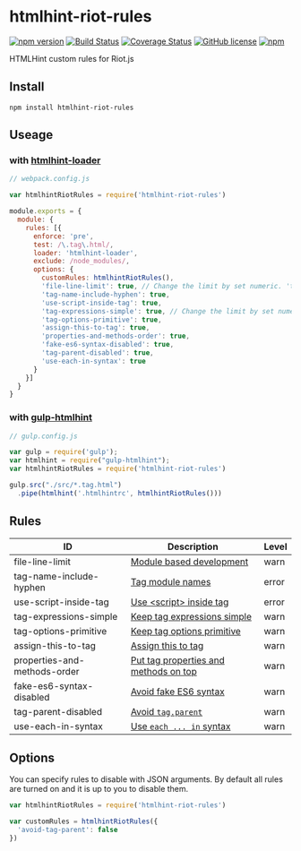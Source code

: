 # htmlhint-riot-rules

[![npm version](https://badge.fury.io/js/htmlhint-riot-rules.svg)](https://badge.fury.io/js/htmlhint-riot-rules)
[![Build Status](https://travis-ci.org/black-trooper/htmlhint-riot-rules.svg?branch=master)](https://travis-ci.org/black-trooper/htmlhint-riot-rules)
[![Coverage Status](https://coveralls.io/repos/github/black-trooper/htmlhint-riot-rules/badge.svg)](https://coveralls.io/github/black-trooper/htmlhint-riot-rules)
[![GitHub license](https://img.shields.io/github/license/black-trooper/htmlhint-riot-rules.svg)](https://github.com/black-trooper/htmlhint-riot-rules/blob/master/LICENSE)
[![npm](https://img.shields.io/npm/dm/htmlhint-riot-rules.svg)](https://www.npmtrends.com/htmlhint-riot-rules)

HTMLHint custom rules for Riot.js

## Install
```
npm install htmlhint-riot-rules
```

## Useage

### with [htmlhint-loader](https://github.com/htmlhint/htmlhint-loader)
```javascript
// webpack.config.js

var htmlhintRiotRules = require('htmlhint-riot-rules')

module.exports = {
  module: {
    rules: [{
      enforce: 'pre',
      test: /\.tag\.html/,
      loader: 'htmlhint-loader',
      exclude: /node_modules/,
      options: {
        customRules: htmlhintRiotRules(),
        'file-line-limit': true, // Change the limit by set numeric. 'true' meaning default size 100. 
        'tag-name-include-hyphen': true,
        'use-script-inside-tag': true,
        'tag-expressions-simple': true, // Change the limit by set numeric. 'true' meaning default size 10. 
        'tag-options-primitive': true,
        'assign-this-to-tag': true,
        'properties-and-methods-order': true,
        'fake-es6-syntax-disabled': true,
        'tag-parent-disabled': true,
        'use-each-in-syntax': true
      }
    }]
  }
}
```


### with [gulp-htmlhint](https://github.com/bezoerb/gulp-htmlhint)
```javascript
// gulp.config.js

var gulp = require('gulp');
var htmlhint = require("gulp-htmlhint");
var htmlhintRiotRules = require('htmlhint-riot-rules')

gulp.src("./src/*.tag.html")
  .pipe(htmlhint('.htmlhintrc', htmlhintRiotRules()))
```

## Rules
|ID|Description|Level|
|--|-----------|-----|
|file-line-limit|[Module based development](https://github.com/voorhoede/riotjs-style-guide#module-based-development)|warn|
|tag-name-include-hyphen|[Tag module names](https://github.com/voorhoede/riotjs-style-guide#tag-module-names)|error|
|use-script-inside-tag|[Use &lt;script&gt; inside tag](https://github.com/voorhoede/riotjs-style-guide#use-script-inside-tag)|error|
|tag-expressions-simple|[Keep tag expressions simple](https://github.com/voorhoede/riotjs-style-guide#keep-tag-expressions-simple)|warn|
|tag-options-primitive|[Keep tag options primitive](https://github.com/voorhoede/riotjs-style-guide#keep-tag-options-primitive)|warn|
|assign-this-to-tag|[Assign this to tag](https://github.com/voorhoede/riotjs-style-guide#assign-this-to-tag)|warn|
|properties-and-methods-order|[Put tag properties and methods on top](https://github.com/voorhoede/riotjs-style-guide#put-tag-properties-and-methods-on-top)|warn|
|fake-es6-syntax-disabled|[Avoid fake ES6 syntax](https://github.com/voorhoede/riotjs-style-guide#avoid-fake-es6-syntax)|warn|
|tag-parent-disabled|[Avoid `tag.parent`](https://github.com/voorhoede/riotjs-style-guide#avoid-tagparent)|warn|
|use-each-in-syntax|[Use `each ... in` syntax](https://github.com/voorhoede/riotjs-style-guide#use-each--in-syntax)|warn|


## Options
You can specify rules to disable with JSON arguments. 
By default all rules are turned on and it is up to you to disable them.

```javascript
var htmlhintRiotRules = require('htmlhint-riot-rules')

var customRules = htmlhintRiotRules({
  'avoid-tag-parent': false
})
```
